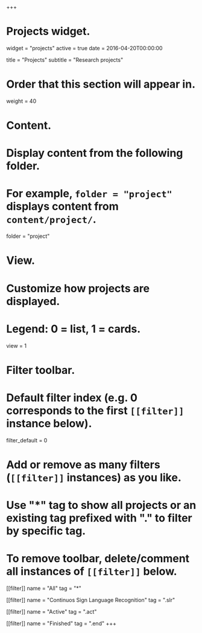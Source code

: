 +++
# Projects widget.
widget = "projects"
active = true
date = 2016-04-20T00:00:00

title = "Projects"
subtitle = "Research projects"

# Order that this section will appear in.
weight = 40

# Content.
# Display content from the following folder.
# For example, `folder = "project"` displays content from `content/project/`.
folder = "project"

# View.
# Customize how projects are displayed.
# Legend: 0 = list, 1 = cards.
view = 1

# Filter toolbar.

# Default filter index (e.g. 0 corresponds to the first `[[filter]]` instance below).
filter_default = 0

# Add or remove as many filters (`[[filter]]` instances) as you like.
# Use "*" tag to show all projects or an existing tag prefixed with "." to filter by specific tag.
# To remove toolbar, delete/comment all instances of `[[filter]]` below.
[[filter]]
  name = "All"
  tag = "*"
  
[[filter]]
  name = "Continuos Sign Language Recognition"
  tag = ".slr"

[[filter]]
   name = "Active"
   tag = ".act"

[[filter]]
   name = "Finished"
   tag = ".end"
+++

